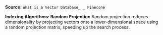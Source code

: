 **Source:** `What is a Vector Database_ _ Pinecone`

**Indexing Algorithms: Random Projection**
Random projection reduces dimensionality by projecting vectors onto a lower-dimensional space using a random projection matrix, speeding up the search process.
